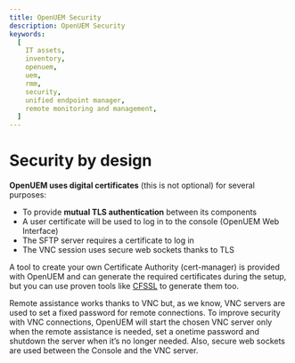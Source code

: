 ```yaml
---
title: OpenUEM Security
description: OpenUEM Security
keywords:
  [
    IT assets,
    inventory,
    openuem,
    uem,
    rmm,
    security,
    unified endpoint manager,
    remote monitoring and management,
  ]
---
```


# Security by design

**OpenUEM uses digital certificates** (this is not optional) for several purposes:

- To provide **mutual TLS authentication** between its components
- A user certificate will be used to log in to the console (OpenUEM Web Interface)
- The SFTP server requires a certificate to log in
- The VNC session uses secure web sockets thanks to TLS

A tool to create your own Certificate Authority (cert-manager) is provided with OpenUEM and can generate the required certificates during the setup, but you can use proven tools like [CFSSL](https://github.com/cloudflare/cfssl) to generate them too.

Remote assistance works thanks to VNC but, as we know, VNC servers are used to set a fixed password for remote connections. To improve security with VNC connections, OpenUEM will start the chosen VNC server only when the remote assistance is needed, set a onetime password and shutdown the server when it’s no longer needed. Also, secure web sockets are used between the Console and the VNC server.
